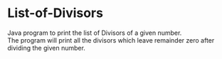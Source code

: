 # List-of-Divisors
Java program to print the list of Divisors of a given number.<br>
The program will print all the divisors which leave remainder zero after dividing the given number.
